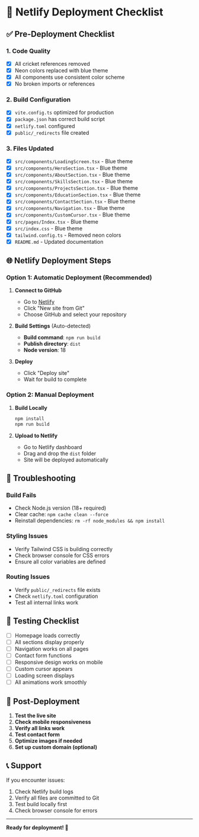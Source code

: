 # 🚀 Netlify Deployment Checklist

## ✅ Pre-Deployment Checklist

### 1. Code Quality
- [x] All cricket references removed
- [x] Neon colors replaced with blue theme
- [x] All components use consistent color scheme
- [x] No broken imports or references

### 2. Build Configuration
- [x] `vite.config.ts` optimized for production
- [x] `package.json` has correct build script
- [x] `netlify.toml` configured
- [x] `public/_redirects` file created

### 3. Files Updated
- [x] `src/components/LoadingScreen.tsx` - Blue theme
- [x] `src/components/HeroSection.tsx` - Blue theme
- [x] `src/components/AboutSection.tsx` - Blue theme
- [x] `src/components/SkillsSection.tsx` - Blue theme
- [x] `src/components/ProjectsSection.tsx` - Blue theme
- [x] `src/components/EducationSection.tsx` - Blue theme
- [x] `src/components/ContactSection.tsx` - Blue theme
- [x] `src/components/Navigation.tsx` - Blue theme
- [x] `src/components/CustomCursor.tsx` - Blue theme
- [x] `src/pages/Index.tsx` - Blue theme
- [x] `src/index.css` - Blue theme
- [x] `tailwind.config.ts` - Removed neon colors
- [x] `README.md` - Updated documentation

## 🌐 Netlify Deployment Steps

### Option 1: Automatic Deployment (Recommended)

1. **Connect to GitHub**
   - Go to [Netlify](https://netlify.com)
   - Click "New site from Git"
   - Choose GitHub and select your repository

2. **Build Settings** (Auto-detected)
   - **Build command**: `npm run build`
   - **Publish directory**: `dist`
   - **Node version**: 18

3. **Deploy**
   - Click "Deploy site"
   - Wait for build to complete

### Option 2: Manual Deployment

1. **Build Locally**
   ```bash
   npm install
   npm run build
   ```

2. **Upload to Netlify**
   - Go to Netlify dashboard
   - Drag and drop the `dist` folder
   - Site will be deployed automatically

## 🔧 Troubleshooting

### Build Fails
- Check Node.js version (18+ required)
- Clear cache: `npm cache clean --force`
- Reinstall dependencies: `rm -rf node_modules && npm install`

### Styling Issues
- Verify Tailwind CSS is building correctly
- Check browser console for CSS errors
- Ensure all color variables are defined

### Routing Issues
- Verify `public/_redirects` file exists
- Check `netlify.toml` configuration
- Test all internal links work

## 📱 Testing Checklist

- [ ] Homepage loads correctly
- [ ] All sections display properly
- [ ] Navigation works on all pages
- [ ] Contact form functions
- [ ] Responsive design works on mobile
- [ ] Custom cursor appears
- [ ] Loading screen displays
- [ ] All animations work smoothly

## 🎯 Post-Deployment

1. **Test the live site**
2. **Check mobile responsiveness**
3. **Verify all links work**
4. **Test contact form**
5. **Optimize images if needed**
6. **Set up custom domain (optional)**

## 📞 Support

If you encounter issues:
1. Check Netlify build logs
2. Verify all files are committed to Git
3. Test build locally first
4. Check browser console for errors

---

**Ready for deployment! 🚀**
